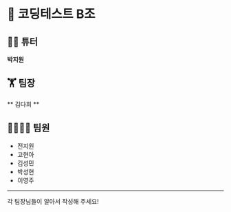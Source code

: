 # 📝 코딩테스트 B조 
## 👨‍💻 튜터
**박지원**
## 🏋 팀장
** 김다희 **
## 👨‍👨‍👧‍👦 팀원</br>
* 전지원</br>
* 고현아</br>
* 김성민</br>
* 박성현</br>
* 이영주</br>
-------------
각 팀장님들이 알아서 작성해 주세요!
